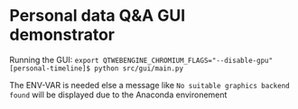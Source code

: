 # Personal data Q&A GUI demonstrator

Running the GUI:
`export QTWEBENGINE_CHROMIUM_FLAGS="--disable-gpu"`
`[personal-timeline]$ python src/gui/main.py`

The ENV-VAR is needed else a message like `No suitable graphics backend found` will be displayed due to the Anaconda environement
